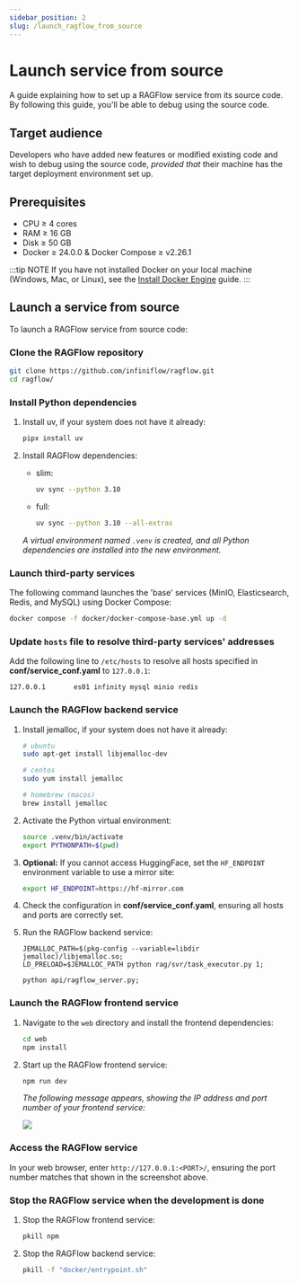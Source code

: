 ```yaml
---
sidebar_position: 2
slug: /launch_ragflow_from_source
---
```


# Launch service from source

A guide explaining how to set up a RAGFlow service from its source code. By following this guide, you'll be able to debug using the source code.

## Target audience

Developers who have added new features or modified existing code and wish to debug using the source code, *provided that* their machine has the target deployment environment set up.

## Prerequisites

- CPU &ge; 4 cores
- RAM &ge; 16 GB
- Disk &ge; 50 GB
- Docker &ge; 24.0.0 & Docker Compose &ge; v2.26.1

:::tip NOTE
If you have not installed Docker on your local machine (Windows, Mac, or Linux), see the [Install Docker Engine](https://docs.docker.com/engine/install/) guide.
:::

## Launch a service from source

To launch a RAGFlow service from source code:

### Clone the RAGFlow repository

```bash
git clone https://github.com/infiniflow/ragflow.git
cd ragflow/
```

### Install Python dependencies

1. Install uv, if your system does not have it already:
   
   ```bash
   pipx install uv
   ```

2. Install RAGFlow dependencies:
   - slim:
      ```bash
      uv sync --python 3.10
      ```
   - full:
      ```bash
      uv sync --python 3.10 --all-extras
      ```
   *A virtual environment named `.venv` is created, and all Python dependencies are installed into the new environment.*

### Launch third-party services

The following command launches the 'base' services (MinIO, Elasticsearch, Redis, and MySQL) using Docker Compose:

```bash
docker compose -f docker/docker-compose-base.yml up -d
```

### Update `hosts` file to resolve third-party services' addresses

Add the following line to `/etc/hosts` to resolve all hosts specified in **conf/service_conf.yaml** to `127.0.0.1`:

```
127.0.0.1       es01 infinity mysql minio redis
```

### Launch the RAGFlow backend service

1. Install jemalloc, if your system does not have it already:

   ```bash
   # ubuntu
   sudo apt-get install libjemalloc-dev

   # centos
   sudo yum install jemalloc

   # homebrew (macos)
   brew install jemalloc
   ```

2. Activate the Python virtual environment:

   ```bash
   source .venv/bin/activate
   export PYTHONPATH=$(pwd)
   ```

3. **Optional:** If you cannot access HuggingFace, set the `HF_ENDPOINT` environment variable to use a mirror site:
 
   ```bash
   export HF_ENDPOINT=https://hf-mirror.com
   ```

4. Check the configuration in **conf/service_conf.yaml**, ensuring all hosts and ports are correctly set.
   
5. Run the RAGFlow backend service:

   ```shell
   JEMALLOC_PATH=$(pkg-config --variable=libdir jemalloc)/libjemalloc.so;
   LD_PRELOAD=$JEMALLOC_PATH python rag/svr/task_executor.py 1;
   ```
   ```shell
   python api/ragflow_server.py;
   ```

### Launch the RAGFlow frontend service

1. Navigate to the `web` directory and install the frontend dependencies:

   ```bash
   cd web
   npm install
   ```

2. Start up the RAGFlow frontend service:

   ```bash
   npm run dev 
   ```

   *The following message appears, showing the IP address and port number of your frontend service:*  

   ![](https://github.com/user-attachments/assets/0daf462c-a24d-4496-a66f-92533534e187)

### Access the RAGFlow service

In your web browser, enter `http://127.0.0.1:<PORT>/`, ensuring the port number matches that shown in the screenshot above.

### Stop the RAGFlow service when the development is done

1. Stop the RAGFlow frontend service:
   ```bash
   pkill npm
   ```

2. Stop the RAGFlow backend service:
   ```bash
   pkill -f "docker/entrypoint.sh"
   ```
